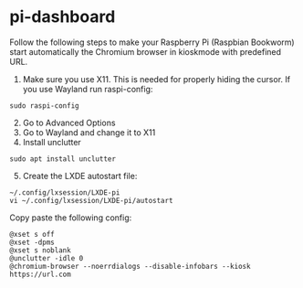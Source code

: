 # pi-dashboard

Follow the following steps to make your Raspberry Pi (Raspbian Bookworm) start automatically the Chromium browser in kioskmode with predefined URL.

1. Make sure you use X11. This is needed for properly hiding the cursor. If you use Wayland run raspi-config:
```
sudo raspi-config
```
2. Go to Advanced Options
3. Go to Wayland and change it to X11
4. Install unclutter
```
sudo apt install unclutter
```
5. Create the LXDE autostart file:
```
~/.config/lxsession/LXDE-pi
vi ~/.config/lxsession/LXDE-pi/autostart
```
Copy paste the following config:
```
@xset s off
@xset -dpms
@xset s noblank
@unclutter -idle 0
@chromium-browser --noerrdialogs --disable-infobars --kiosk https://url.com
```